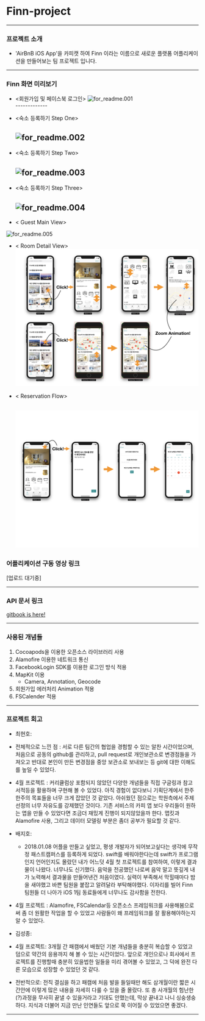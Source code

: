 Finn-project
============

---

### 프로젝트 소개

-	'AirBnB iOS App'을 카피캣 하여 Finn 이라는 이름으로 새로운 플랫폼 어플리케이션을 만들어보는 팀 프로젝트 입니다.<br>

---

### Finn 화면 미리보기

-	<회원가입 및 페이스북 로그인> ![for_readme.001](/assets/for_readme.001.png)<br> -------------
-	<숙소 등록하기 Step One>

	![for_readme.002](/assets/for_readme.002.png)<br>
	-------------------------------------------------

-	<숙소 등록하기 Step Two>

	![for_readme.003](/assets/for_readme.003.png)<br>
	-------------------------------------------------

-	<숙소 등록하기 Step Three>

	![for_readme.004](/assets/for_readme.004.png)<br>
	-------------------------------------------------

-	< Guest Main View>

![for_readme.005](/assets/for_readme.005_yv5gg9o22.png)<br>

-	< Room Detail View> ![for_readme_006](/assets/for_readme_006.png)<br>

-	< Reservation Flow>

	![for_readme_007](/assets/for_readme_007.png)<br>
	-------------------------------------------------

### 어플리케이션 구동 영상 링크

[업로드 대기중]

---

### API 문서 링크

[gitbook is here!](https://himanmengit.gitbooks.io/airbnb/content/)

---

### 사용된 개념들

1. Cocoapods을 이용한 오픈소스 라이브러리 사용 <br>
2. Alamofire 이용한 네트워크 통신 <br>
3. FacebookLogin SDK를 이용한 로그인 방식 적용 <br>
4. MapKit 이용
	-	Camera, Annotation, Geocode <br>
5.	회원가입 에러처리 Animation 적용
6.	FSCalender 적용

---

### 프로젝트 회고

- 최현호:
 - 전체적으로 느낀 점 : 서로 다른 팀간의 협업을 경험할 수 있는 알찬 시간이었으며,
 처음으로 공동의 github를 관리하고, pull request로 개인보관소로
 변경점들을 가져오고 반대로 본인이 만든 변경점을 중앙 보관소로 보내보는 등
 git에 대한 이해도를 높일 수 있었다.
 - 4월 프로젝트 : 커리큘럼상 포함되지 않았던 다양한 개념들을 직접 구글링과
 참고 서적등을 활용하며 구현해 볼 수 있었다. 아직 경험이 없다보니 기획단계에서
 한주 한주의 목표들을 너무 크게 잡았던 것 같았다. 아쉬웠던 점으로는 학원측에서 주제 선정의 너무 자유도를 강제했던 것이다. 기존 서비스의 카피 앱 보다 우리들이 원하는 앱을 만들 수 있었다면 조금더 재밌게 진행이 되지않았을까 한다.
 맵킷과 Alamofire 사용, 그리고 데이터 모델링 부분은 좀더 공부가 필요할 것 같다.

- 배지호:
  - 2018.01.08 어플을 만들고 싶었고, 평생 개발자가 되어보고싶다는 생각에 무작정 패스트캠퍼스를 등록하게 되었다.
swift를 배워야한다는데 swift가 프로그램인지 언어인지도 몰랐던 내가 어느덧 4월 첫 프로젝트를 참여하여, 이렇게 결과물이 나왔다. 너무나도 신기했다. 음악을 전공했던 나로써 음악 말고 뜻깊게 내가 노력해서 결과물을 만들어낸건 처음이였다. 실력이 부족해서 막힐때마다 밤을 새야했고 바쁜 팀원을 붙잡고 알려달라 부탁해야했다. 이자리를 빌어 Finn 팀원들 더 나아가 iOS 1팀 동료들에게 너무나도 감사함을 전한다.
 - 4월 프로젝트 : Alamofire, FSCalendar등 오픈소스 프레임워크를 사용해봄으로써 좀 더 원활한 작업을 할 수 있었고 사람들이 왜 프레임워크를 잘 활용해야하는지 알 수 있었다.

- 김성종:
 - 4월 프로젝트: 3개월 간 패캠에서 배웠던 기본 개념들을 충분히 복습할 수 있었고 덤으로 약간의 응용까지 해 볼 수 있는 시간이었다. 앞으로 개인으로나 회사에서 프로젝트를 진행할때 충분히 있을법한 일들을 미리 겪어볼 수 있었고, 그 덕에 완전 다른 모습으로 성장할 수 있었던 것 같다.
 - 전반적으로: 전직 결심을 하고 패캠에 처음 발을 들일때만 해도 삼개월이란 짧은 시간안에 이렇게 많은 내용을 자세히 다룰 수 있을 줄 몰랐다. 또 총 사개월의 험난한(?)과정을 무사히 끝낼 수 있을거라고 기대도 안했는데, 막상 끝내고 나니 싱숭생숭하다. 지식과 더불어 지금 만난 인연들도 앞으로 쭉 이어질 수 있었으면 좋겠다.
---
